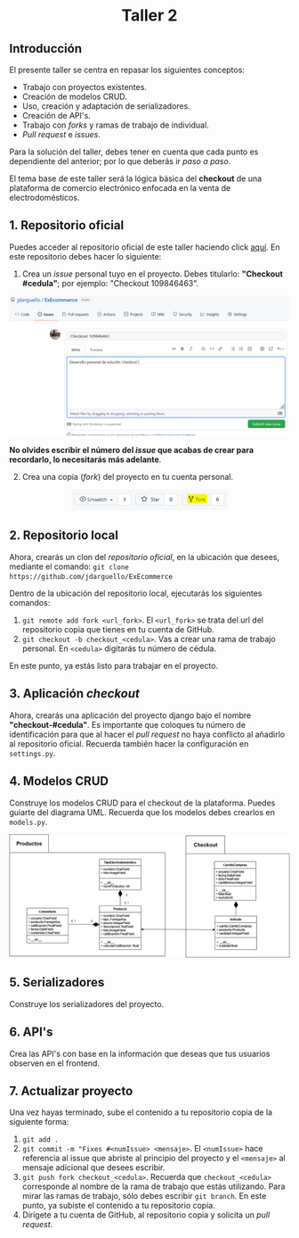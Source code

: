 <div align="center">
    <h1>Taller 2</h1>
</div>

## Introducción

El presente taller se centra en repasar los siguientes conceptos:

* Trabajo con proyectos existentes.
* Creación de modelos CRUD.
* Uso, creación y adaptación de serializadores.
* Creación de API's.
* Trabajo con _forks_ y ramas de trabajo de individual.
* _Pull request_ e _issues_.

Para la solución del taller, debes tener en cuenta que cada punto es dependiente del anterior; por lo que deberás ir _paso a paso_.

El tema base de este taller será la lógica básica del __checkout__ de una plataforma de comercio electrónico enfocada en la venta de electrodomésticos.


## 1. Repositorio oficial

Puedes acceder al repositorio oficial de este taller haciendo click [aquí](https://github.com/jdarguello/ExEcommerce). En este repositorio debes hacer lo siguiente:

1. Crea un _issue_ personal tuyo en el proyecto. Debes titularlo: __"Checkout #cedula"__; por ejemplo: "Checkout 109846463".

<div align="center">

![issue](./Images/issue.PNG)

</div>

__No olvides escribir el número del _issue_ que acabas de crear para recordarlo, lo necesitarás más adelante__.

2. Crea una copia (_fork_) del proyecto en tu cuenta personal.

<div align="center">

<img src="./Images/fork.PNG" width="280px"> 

</div>

## 2. Repositorio local

Ahora, crearás un clon del _repositorio oficial_, en la ubicación que desees, mediante el comando: `git clone https://github.com/jdarguello/ExEcommerce`

Dentro de la ubicación del repositorio local, ejecutarás los siguientes comandos:

1. `git remote add fork <url_fork>`. El `<url_fork>` se trata del url del repositorio copia que tienes en tu cuenta de GitHub.
2. `git checkout -b checkout_<cedula>`. Vas a crear una rama de trabajo personal. En `<cedula>` digitarás tu número de cédula. 

En este punto, ya estás listo para trabajar en el proyecto.

## 3. Aplicación _checkout_

Ahora, crearás una aplicación del proyecto django bajo el nombre __"checkout-#cedula"__. Es importante que coloques tu número de identificación para que al hacer el _pull request_ no haya conflicto al añadirlo al repositorio oficial. Recuerda también hacer la configuración en `settings.py`.

## 4. Modelos CRUD

Construye los modelos CRUD para el checkout de la plataforma. Puedes guiarte del diagrama UML. Recuerda que los modelos debes crearlos en `models.py`.

![CRUD](./Images/UML_CRUD.png)

## 5. Serializadores

Construye los serializadores del proyecto. 

## 6. API's

Crea las API's con base en la información que deseas que tus usuarios observen en el frontend.

## 7. Actualizar proyecto

Una vez hayas terminado, sube el contenido a tu repositorio copia de la siguiente forma:

1. `git add .`
2. `git commit -m "Fixes #<numIssue> <mensaje>`. El `<numIssue>` hace referencia al issue que abriste al principio del proyecto y el `<mensaje>` al mensaje adicional que desees escribir.
3. `git push fork checkout_<cedula>`. Recuerda que `checkout_<cedula>` corresponde al nombre de la rama de trabajo que estás utilizando. Para mirar las ramas de trabajo, sólo debes escribir `git branch`. En este punto, ya subiste el contenido a tu repositorio copia.
4. Dirígete a tu cuenta de GitHub, al repositorio copia y solicita un _pull request_.
